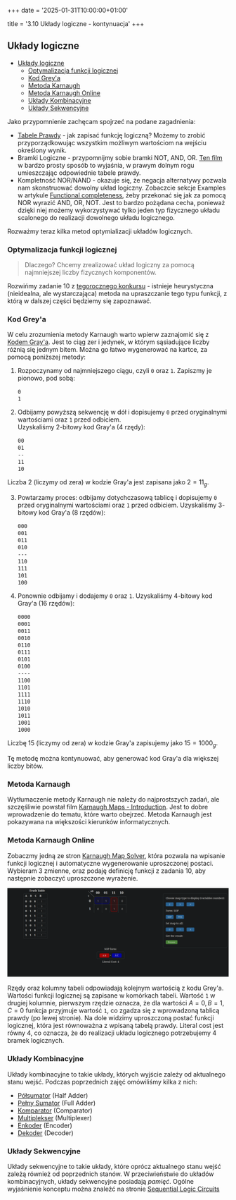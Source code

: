 +++
date = '2025-01-31T10:00:00+01:00'

title = '3.10 Układy logiczne - kontynuacja'
+++

## Układy logiczne

- [Układy logiczne](#układy-logiczne)
  - [Optymalizacja funkcji logicznej](#optymalizacja-funkcji-logicznej)
  - [Kod Grey'a](#kod-greya)
  - [Metoda Karnaugh](#metoda-karnaugh)
  - [Metoda Karnaugh Online](#metoda-karnaugh-online)
  - [Układy Kombinacyjne](#układy-kombinacyjne)
  - [Układy Sekwencyjne](#układy-sekwencyjne)


Jako przypomnienie zachęcam spojrzeć na podane zagadnienia:
- [Tabele Prawdy](https://sites.millersville.edu/bikenaga/math-proof/truth-tables/truth-tables.html) - jak zapisać funkcję logiczną? Możemy to zrobić przyporządkowując wszystkim możliwym wartościom na wejściu określony wynik.
- Bramki Logiczne - przypomnijmy sobie bramki NOT, AND, OR. [Ten film](https://www.youtube.com/watch?v=INEtYZqtjTo) w bardzo prosty sposób to wyjaśnia, w prawym dolnym rogu umieszczając odpowiednie tabele prawdy.
- Kompletność NOR/NAND - okazuje się, że negacja alternatywy pozwala nam skonstruować dowolny układ logiczny. Zobaczcie sekcje Examples w artykule [Functional completeness](https://en.wikipedia.org/wiki/Functional_completeness#Examples), żeby przekonać się jak za pomocą NOR wyrazić AND, OR, NOT. Jest to bardzo pożądana cecha, ponieważ dzięki niej możemy wykorzystywać tylko jeden typ fizycznego układu scalonego do realizacji dowolnego układu logicznego.

Rozważmy teraz kilka metod optymializacji układów logicznych.


### Optymalizacja funkcji logicznej


> Dlaczego? Chcemy zrealizować układ logiczny za pomocą najmniejszej liczby fizycznych komponentów.

Rozwińmy zadanie 10 z [tegorocznego konkursu](./../08-konkurs/konkurs_arkusz_2024.pdf) - istnieje heurystyczna (nieidealna, ale wystarczająca) metoda na upraszczanie tego typu funkcji, z którą w dalszej części będziemy się zapoznawać.

### Kod Grey'a

W celu zrozumienia metody Karnaugh warto wpierw zaznajomić się z [Kodem Gray'a](https://en.wikipedia.org/wiki/Gray_code). Jest to ciąg zer i jedynek, w którym sąsiadujące liczby różnią się jednym bitem. Można go łatwo wygenerować na kartce, za pomocą poniższej metody:

1. Rozpoczynamy od najmniejszego ciągu, czyli `0` oraz `1`. Zapiszmy je pionowo, pod sobą:
 
    ```
    0
    1
    ```

1. Odbijamy powyższą sekwencję w dół i dopisujemy `0` przed oryginalnymi wartościami oraz `1` przed odbiciem.<br/> Uzyskaliśmy $2$-bitowy kod Gray'a (4 rzędy):

    ```
    00
    01
    --
    11
    10
    ```

Liczba $2$ (liczymy od zera) w kodzie Gray'a jest zapisana jako $2 = 11_{g}$.

3. Powtarzamy proces: odbijamy dotychczasową tablicę i dopisujemy `0` przed oryginalnymi wartościami oraz `1` przed odbiciem. Uzyskaliśmy $3$-bitowy kod Gray'a (8 rzędów):

    ```
    000
    001
    011
    010
    ---
    110
    111
    101
    100
    ```

4. Ponownie odbijamy i dodajemy `0` oraz `1`. Uzyskaliśmy $4$-bitowy kod Gray'a (16 rzędów):
  
    ```
    0000
    0001
    0011
    0010
    0110
    0111
    0101
    0100
    ----
    1100
    1101
    1111
    1110
    1010
    1011
    1001
    1000
    ```

Liczbę $15$ (liczymy od zera) w kodzie Gray'a zapisujemy jako $15 = 1000_{g}$.

Tę metodę można kontynuować, aby generować kod Gray'a dla większej liczby bitów.

### Metoda Karnaugh

Wytłumaczenie metody Karnaugh nie należy do najprostszych zadań, ale szczęśliwie powstał film [Karnaugh Maps - Introduction](https://www.youtube.com/watch?v=3vkMgTmieZI). Jest to dobre wprowadzenie do tematu, które warto obejrzeć. Metoda Karnaugh jest pokazywana na większości kierunków informatycznych.

### Metoda Karnaugh Online

Zobaczmy jedną ze stron [Karnaugh Map Solver](https://wredan.github.io/Karnaugh-Map-Solver/), która pozwala na wpisanie funkcji logicznej i automatyczne wygenerowanie uproszczonej postaci. Wybieram 3 zmienne, oraz podaję definicję funkcji z zadania 10, aby następnie zobaczyć uproszczone wyrażenie.

![Karnaugh Map Solver dla zadania 10 z konkursu](kmapsolver.png)

Rzędy oraz kolumny tabeli odpowiadają kolejnym wartością z kodu Grey'a. Wartości funkcji logicznej są zapisane w komórkach tabeli. Wartość `1` w drugiej kolumnie, pierwszym rzędzie oznacza, że dla wartości $A=0, B=1, C=0$ funkcja przyjmuje wartość `1`, co zgadza się z wprowadzoną tablicą prawdy (po lewej stronie). Na dole widzimy uproszczoną postać funkcji logicznej, która jest równoważna z wpisaną tabelą prawdy. Literal cost jest równy 4, co oznacza, że do realizacji układu logicznego potrzebujemy 4 bramek logicznych.

### Układy Kombinacyjne

Układy kombinacyjne to takie układy, których wyjście zależy od aktualnego stanu wejść. Podczas poprzednich zajęć omówiliśmy kilka z nich:
- [Półsumator](https://www.tutorialspoint.com/digital-electronics/digital-electronics-half-adder.htm) (Half Adder)
- [Pełny Sumator](https://www.tutorialspoint.com/digital-electronics/digital-electronics-full-adder.htm) (Full Adder)
- [Komparator](https://www.tutorialspoint.com/digital-electronics/digital-electronics-comparators.htm) (Comparator)
- [Multiplekser](https://www.tutorialspoint.com/digital-electronics/digital-electronics-multiplexers.htm) (Multiplexer)
- [Enkoder](https://www.tutorialspoint.com/digital-electronics/digital-electronics-encoders.htm) (Encoder)
- [Dekoder](https://www.tutorialspoint.com/digital-electronics/digital-electronics-decoders.htm) (Decoder)

### Układy Sekwencyjne

Układy sekwencyjne to takie układy, które oprócz aktualnego stanu wejść zależą również od poprzednich stanów. W przeciwieństwie do układów kombinacyjnych, układy sekwencyjne posiadają *pamięć*. Ogólne wyjaśnienie konceptu można znaleźć na stronie [Sequential Logic Circuits](https://www.tutorialspoint.com/digital-electronics/digital-electronics-sequential-circuits.htm)
